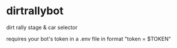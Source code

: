 # dirtrallybot
dirt rally stage &amp; car selector

requires your bot's  token in a .env file in format "token = $TOKEN"